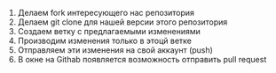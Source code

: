 1. Делаем fork интересующего нас репозитория
2. Делаем git clone для нашей версии этого репозитория
3. Создаем ветку с предлагаемыми изменениями
4. Производим изменения только в этоцй ветке
5. Отправляем эти изменения на свой аккаунт (push)
6. В окне на Githab появляется возможность отправить pull request